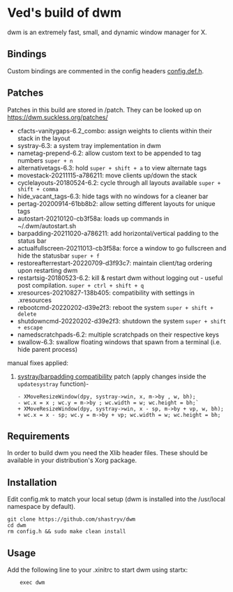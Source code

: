 # Ved's build of dwm

dwm is an extremely fast, small, and dynamic window manager for X.


## Bindings
Custom bindings are commented in the config headers [config.def.h](config.def.h).

## Patches

Patches in this build are stored in /patch. They can be looked up on https://dwm.suckless.org/patches/

- cfacts-vanitygaps-6.2_combo: assign weights to clients within their stack in the layout
- systray-6.3: a system tray implementation in dwm
- nametag-prepend-6.2: allow custom text to be appended to tag numbers `super + n`
- alternativetags-6.3: hold `super + shift + a` to view alternate tags
- movestack-20211115-a786211: move clients up/down the stack
- cyclelayouts-20180524-6.2: cycle through all layouts available `super + shift + comma`
- hide_vacant_tags-6.3: hide tags with no windows for a cleaner bar
- pertag-20200914-61bb8b2: allow setting different layouts for unique tags
- autostart-20210120-cb3f58a: loads up commands in ~/.dwm/autostart.sh
- barpadding-20211020-a786211: add horizontal/vertical padding to the status bar
- actualfullscreen-20211013-cb3f58a: force a window to go fullscreen and hide the statusbar `super + f`
- restoreafterrestart-20220709-d3f93c7: maintain client/tag ordering upon restarting dwm
- restartsig-20180523-6.2: kill & restart dwm without logging out - useful post compilation. `super + ctrl + shift + q`
- xresources-20210827-138b405: compatibility with settings in .xresources
- rebootcmd-20220202-d39e2f3: reboot the system `super + shift + delete`
- shutdowncmd-20220202-d39e2f3: shutdown the system `super + shift + escape`
- namedscratchpads-6.2: multiple scratchpads on their respective keys
- swallow-6.3: swallow floating windows that spawn from a terminal (i.e. hide parent process)

manual fixes applied:
1. [systray/barpadding compatibility][1]
	 patch (apply changes inside the `updatesystray` function)-
	```
	- XMoveResizeWindow(dpy, systray->win, x, m->by , w, bh);
	- wc.x = x ; wc.y = m->by ; wc.width = w; wc.height = bh;`
	+ XMoveResizeWindow(dpy, systray->win, x - sp, m->by + vp, w, bh);
	+ wc.x = x - sp; wc.y = m->by + vp; wc.width = w; wc.height = bh;
	```

## Requirements
In order to build dwm you need the Xlib header files. These should be available in your distribution's Xorg package.

## Installation

Edit config.mk to match your local setup (dwm is installed into
the /usr/local namespace by default).

```
git clone https://github.com/shastryv/dwm
cd dwm
rm config.h && sudo make clean install
```


## Usage
Add the following line to your .xinitrc to start dwm using startx:

```
    exec dwm
```

[1]: https://www.reddit.com/r/suckless/comments/sgdpqz/comment/i6hb2ce/?utm_source=share&utm_medium=web2x&context=3
